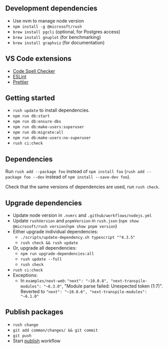 ## Development dependencies

- Use nvm to manage node version
- `npm install -g @microsoft/rush`
- `brew install pgcli` (optional, for Postgres access)
- `brew install gnuplot` (for benchmarking)
- `brew install graphviz` (for documentation)

## VS Code extensions

- [Code Spell Checker](vscode:extension/streetsidesoftware.code-spell-checker)
- [ESLint](vscode:extension/dbaeumer.vscode-eslint)
- [Prettier](vscode:extension/esbenp.prettier-vscode)

## Getting started

- `rush update` to install dependencies.
- `npm run db:start`
- `npm run db:ensure-dbs`
- `npm run db:make-users:superuser`
- `npm run db:migrate:all`
- `npm run db:make-users:no-superuser`
- `rush ci:check`

## Dependencies

Run `rush add --package foo` instead of `npm install foo` (`rush add --package foo --dev` instead of `npm install --save-dev foo`).

Check that the same versions of dependencies are used, run `rush check`.

## Upgrade dependencies

- Update node version in `.nvmrc` and `.github/workflows/nodejs.yml`
- Update `rushVersion` and `pnpmVersion` in `rush.json` (`npm show @microsoft/rush version`/`npm show pnpm version`)
- Either upgrade individual dependencies:
  - `./scripts/update-dependency.sh typescript "^4.3.5"`
  - `rush check && rush update`
- Or, upgrade all dependencies:
  - `npm run upgrade-dependencies:all`
  - `rush update --full`
  - `rush check`
- `rush ci:check`
- Exceptions:
  - In `examples/next-web`: `"next": "~10.0.8", "next-transpile-modules": "~6.3.0"`, "Module parse failed: Unexpected token (1:7)". Reverted to `"next": "~10.0.6", "next-transpile-modules": "~6.1.0"`

## Publish packages

- `rush change`
- `git add common/changes/ && git commit`
- `git push`
- Start [publish](https://github.com/jonasb/datadata/actions/workflows/publish.yml) workflow
